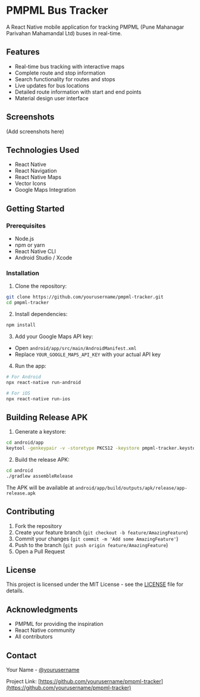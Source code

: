 # PMPML Bus Tracker

A React Native mobile application for tracking PMPML (Pune Mahanagar Parivahan Mahamandal Ltd) buses in real-time.

## Features

- Real-time bus tracking with interactive maps
- Complete route and stop information
- Search functionality for routes and stops
- Live updates for bus locations
- Detailed route information with start and end points
- Material design user interface

## Screenshots

(Add screenshots here)

## Technologies Used

- React Native
- React Navigation
- React Native Maps
- Vector Icons
- Google Maps Integration

## Getting Started

### Prerequisites

- Node.js
- npm or yarn
- React Native CLI
- Android Studio / Xcode

### Installation

1. Clone the repository:
```bash
git clone https://github.com/yourusername/pmpml-tracker.git
cd pmpml-tracker
```

2. Install dependencies:
```bash
npm install
```

3. Add your Google Maps API key:
- Open `android/app/src/main/AndroidManifest.xml`
- Replace `YOUR_GOOGLE_MAPS_API_KEY` with your actual API key

4. Run the app:
```bash
# For Android
npx react-native run-android

# For iOS
npx react-native run-ios
```

## Building Release APK

1. Generate a keystore:
```bash
cd android/app
keytool -genkeypair -v -storetype PKCS12 -keystore pmpml-tracker.keystore -alias pmpml-tracker -keyalg RSA -keysize 2048 -validity 10000
```

2. Build the release APK:
```bash
cd android
./gradlew assembleRelease
```

The APK will be available at `android/app/build/outputs/apk/release/app-release.apk`

## Contributing

1. Fork the repository
2. Create your feature branch (`git checkout -b feature/AmazingFeature`)
3. Commit your changes (`git commit -m 'Add some AmazingFeature'`)
4. Push to the branch (`git push origin feature/AmazingFeature`)
5. Open a Pull Request

## License

This project is licensed under the MIT License - see the [LICENSE](LICENSE) file for details.

## Acknowledgments

- PMPML for providing the inspiration
- React Native community
- All contributors

## Contact

Your Name - [@yourusername](https://twitter.com/yourusername)

Project Link: [https://github.com/yourusername/pmpml-tracker](https://github.com/yourusername/pmpml-tracker)
